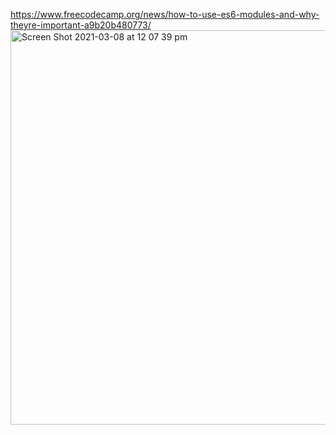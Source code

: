 https://www.freecodecamp.org/news/how-to-use-es6-modules-and-why-theyre-important-a9b20b480773/
<img width="631" alt="Screen Shot 2021-03-08 at 12 07 39 pm" src="https://user-images.githubusercontent.com/60083783/110355153-ec723980-8006-11eb-97a8-316153d282ef.png">
